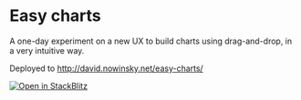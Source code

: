# Easy charts

A one-day experiment on a new UX to build charts using drag-and-drop,
in a very intuitive way.

Deployed to http://david.nowinsky.net/easy-charts/

[![Open in StackBlitz](https://developer.stackblitz.com/img/open_in_stackblitz.svg)](https://stackblitz.com/github/davinov/easy-charts)
